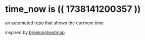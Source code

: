 # time_now is (( 1738141200357 ))

an automated repo that shows the currnent time

inspired by [breakingheatmap](https://github.com/breakingheatmap/breakingheatmap)